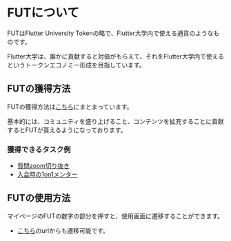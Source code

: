 # FUTについて

FUTはFlutter University Tokenの略で、Flutter大学内で使える通貨のようなものです。

Flutter大学は、誰かに貢献すると対価がもらえて、それをFlutter大学内で使えるというトークンエコノミー形成を目指しています。

## FUTの獲得方法

FUTの獲得方法は[こちら](https://flutteruniv.com/about_fut)にまとまっています。

基本的には、コミュニティを盛り上げること、コンテンツを拡充することに貢献するとFUTが貰えるようになっております。

### 獲得できるタスク例
- [質問zoom切り抜き](clip_video.md)
- [入会時の1on1メンター](1on1.md)

## FUTの使用方法

マイページのFUTの数字の部分を押すと、使用画面に遷移することができます。

- [こちら](https://flutteruniv.com/my_fut)のurlからも遷移可能です。